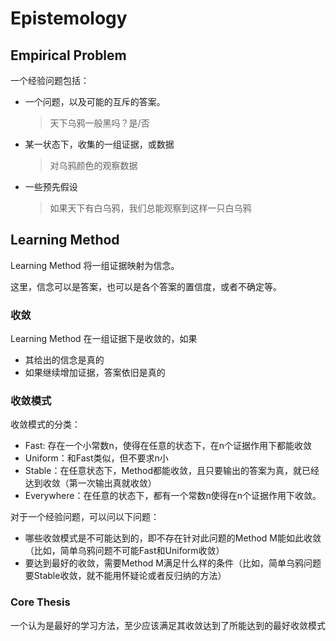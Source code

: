 # Epistemology

## Empirical Problem

一个经验问题包括：

- 一个问题，以及可能的互斥的答案。
    > 天下乌鸦一般黑吗？是/否
- 某一状态下，收集的一组证据，或数据
    > 对乌鸦颜色的观察数据
- 一些预先假设
    > 如果天下有白乌鸦，我们总能观察到这样一只白乌鸦

## Learning Method

Learning Method 将一组证据映射为信念。

这里，信念可以是答案，也可以是各个答案的置信度，或者不确定等。

### 收敛

Learning Method 在一组证据下是收敛的，如果

- 其给出的信念是真的
- 如果继续增加证据，答案依旧是真的

### 收敛模式

收敛模式的分类：

- Fast: 存在一个小常数n，使得在任意的状态下，在n个证据作用下都能收敛
- Uniform：和Fast类似，但不要求n小
- Stable：在任意状态下，Method都能收敛，且只要输出的答案为真，就已经达到收敛（第一次输出真就收敛）
- Everywhere：在任意的状态下，都有一个常数n使得在n个证据作用下收敛。

对于一个经验问题，可以问以下问题：
- 哪些收敛模式是不可能达到的，即不存在针对此问题的Method M能如此收敛（比如，简单乌鸦问题不可能Fast和Uniform收敛）
- 要达到最好的收敛，需要Method M满足什么样的条件（比如，简单乌鸦问题要Stable收敛，就不能用怀疑论或者反归纳的方法）

### Core Thesis

一个认为是最好的学习方法，至少应该满足其收敛达到了所能达到的最好收敛模式